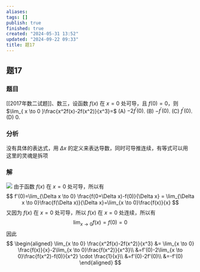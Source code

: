 ```yaml
---
aliases: 
tags: []
publish: true
finished: true
created: "2024-05-31 13:52"
updated: "2024-09-22 09:33"
title: 题17
---
```

## 题17
### 题目
[[2017年数二试题]]、数三，设函数 $f(x)$ 在 $x=0$ 处可导，且 $f(0)=0$，则 $\lim_{ x \to 0 }\frac{x^2f(x)-2f(x^2)}{x^3}=$
(A) $-2f^{\prime}(0)$.
(B) $-f^{\prime}(0)$.
(C) $f^{\prime}(0)$.
(D) $0$.
### 分析
没有具体的表达式，用 $\Delta x$ 的定义来表达导数，同时可导推连续，有等式可以用
这里的灵魂是拆项
### 解 
![](https://img.hwenyi.live/202402031031033.webp)
由于函数 $f(x)$ 在 $x=0$ 处可导，所以有
$$
f'(0)=\lim_{\Delta x \to 0} \frac{f(0+\Delta x)-f(0)}{\Delta x} = \lim_{\Delta x \to 0}\frac{f(\Delta x)}{\Delta x}=\lim_{x \to 0}\frac{f(x)}{x}
$$
又因为 $f(x)$ 在 $x=0$ 处可导，所以 $f(x)$ 在 $x=0$ 处连续，所以有
$$
\lim_{x\to 0}f(x)=f(0)=0
$$
因此
$$
\begin{aligned}
\lim_{x \to 0} \frac{x^2f(x)-2f(x^2)}{x^3} &= \lim_{x \to 0} \frac{f(x)}{x}-2\lim_{x \to 0}\frac{f(x^2)}{x^3}\\
&=f'(0)-2\lim_{x \to 0}\frac{f(x^2)-f(0)}{x^2} \cdot \frac{1}{x}\\
&=f'(0)-2f'(0)\\
&=-f'(0)
\end{aligned}
$$

